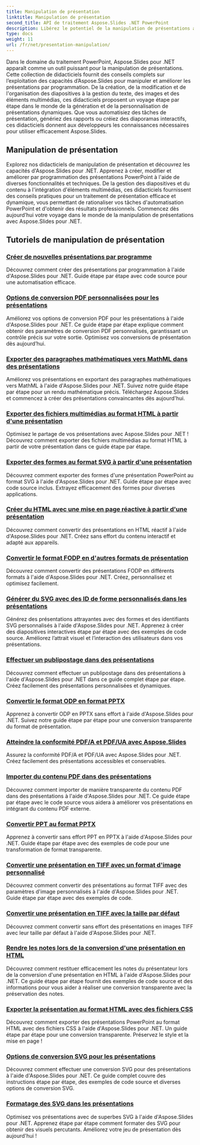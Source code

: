 ```yaml
---
title: Manipulation de présentation
linktitle: Manipulation de présentation
second_title: API de traitement Aspose.Slides .NET PowerPoint
description: Libérez le potentiel de la manipulation de présentations avec les didacticiels Aspose.Slides pour .NET. Découvrez comment créer, personnaliser et améliorer dynamiquement des présentations PowerPoint par programmation. Élevez vos compétences en traitement PowerPoint dès aujourd’hui !
type: docs
weight: 11
url: /fr/net/presentation-manipulation/
---
```

Dans le domaine du traitement PowerPoint, Aspose.Slides pour .NET apparaît comme un outil puissant pour la manipulation de présentations. Cette collection de didacticiels fournit des conseils complets sur l’exploitation des capacités d’Aspose.Slides pour manipuler et améliorer les présentations par programmation. De la création, de la modification et de l'organisation des diapositives à la gestion du texte, des images et des éléments multimédias, ces didacticiels proposent un voyage étape par étape dans le monde de la génération et de la personnalisation de présentations dynamiques. Que vous automatisiez des tâches de présentation, génériez des rapports ou créiez des diaporamas interactifs, ces didacticiels donnent aux développeurs les connaissances nécessaires pour utiliser efficacement Aspose.Slides.

## Manipulation de présentation
Explorez nos didacticiels de manipulation de présentation et découvrez les capacités d'Aspose.Slides pour .NET. Apprenez à créer, modifier et améliorer par programmation des présentations PowerPoint à l'aide de diverses fonctionnalités et techniques. De la gestion des diapositives et du contenu à l'intégration d'éléments multimédias, ces didacticiels fournissent des conseils pratiques pour un traitement de présentation efficace et dynamique, vous permettant de rationaliser vos tâches d'automatisation PowerPoint et d'obtenir des résultats professionnels. Commencez dès aujourd’hui votre voyage dans le monde de la manipulation de présentations avec Aspose.Slides pour .NET.

## Tutoriels de manipulation de présentation
### [Créer de nouvelles présentations par programme](./create-new-presentations-programmatically/)
Découvrez comment créer des présentations par programmation à l'aide d'Aspose.Slides pour .NET. Guide étape par étape avec code source pour une automatisation efficace.
### [Options de conversion PDF personnalisées pour les présentations](./custom-pdf-conversion-options-for-presentations/)
Améliorez vos options de conversion PDF pour les présentations à l'aide d'Aspose.Slides pour .NET. Ce guide étape par étape explique comment obtenir des paramètres de conversion PDF personnalisés, garantissant un contrôle précis sur votre sortie. Optimisez vos conversions de présentation dès aujourd’hui.
### [Exporter des paragraphes mathématiques vers MathML dans des présentations](./export-math-paragraphs-to-mathml-in-presentations/)
Améliorez vos présentations en exportant des paragraphes mathématiques vers MathML à l'aide d'Aspose.Slides pour .NET. Suivez notre guide étape par étape pour un rendu mathématique précis. Téléchargez Aspose.Slides et commencez à créer des présentations convaincantes dès aujourd'hui.
### [Exporter des fichiers multimédias au format HTML à partir d'une présentation](./export-media-files-to-html-from-presentation/)
Optimisez le partage de vos présentations avec Aspose.Slides pour .NET ! Découvrez comment exporter des fichiers multimédias au format HTML à partir de votre présentation dans ce guide étape par étape. 
### [Exporter des formes au format SVG à partir d'une présentation](./export-shapes-to-svg-format-from-presentation/)
Découvrez comment exporter des formes d'une présentation PowerPoint au format SVG à l'aide d'Aspose.Slides pour .NET. Guide étape par étape avec code source inclus. Extrayez efficacement des formes pour diverses applications.
### [Créer du HTML avec une mise en page réactive à partir d'une présentation](./create-html-with-responsive-layout-from-presentation/)
Découvrez comment convertir des présentations en HTML réactif à l'aide d'Aspose.Slides pour .NET. Créez sans effort du contenu interactif et adapté aux appareils.
### [Convertir le format FODP en d'autres formats de présentation](./convert-fodp-format-to-other-presentation-formats/)
Découvrez comment convertir des présentations FODP en différents formats à l'aide d'Aspose.Slides pour .NET. Créez, personnalisez et optimisez facilement.
### [Générer du SVG avec des ID de forme personnalisés dans les présentations](./generate-svg-with-custom-shape-ids-in-presentations/)
Générez des présentations attrayantes avec des formes et des identifiants SVG personnalisés à l'aide d'Aspose.Slides pour .NET. Apprenez à créer des diapositives interactives étape par étape avec des exemples de code source. Améliorez l’attrait visuel et l’interaction des utilisateurs dans vos présentations.
### [Effectuer un publipostage dans des présentations](./perform-mail-merge-in-presentations/)
Découvrez comment effectuer un publipostage dans des présentations à l'aide d'Aspose.Slides pour .NET dans ce guide complet étape par étape. Créez facilement des présentations personnalisées et dynamiques.
### [Convertir le format ODP en format PPTX](./convert-odp-format-to-pptx-format/)
Apprenez à convertir ODP en PPTX sans effort à l'aide d'Aspose.Slides pour .NET. Suivez notre guide étape par étape pour une conversion transparente du format de présentation.
### [Atteindre la conformité PDF/A et PDF/UA avec Aspose.Slides](./achieving-pdf-a-and-pdf-ua-conformance-with-aspose-slides/)
Assurez la conformité PDF/A et PDF/UA avec Aspose.Slides pour .NET. Créez facilement des présentations accessibles et conservables.
### [Importer du contenu PDF dans des présentations](./import-pdf-content-into-presentations/)
Découvrez comment importer de manière transparente du contenu PDF dans des présentations à l'aide d'Aspose.Slides pour .NET. Ce guide étape par étape avec le code source vous aidera à améliorer vos présentations en intégrant du contenu PDF externe.
### [Convertir PPT au format PPTX](./convert-ppt-to-pptx-format/)
Apprenez à convertir sans effort PPT en PPTX à l'aide d'Aspose.Slides pour .NET. Guide étape par étape avec des exemples de code pour une transformation de format transparente.
### [Convertir une présentation en TIFF avec un format d'image personnalisé](./convert-presentation-to-tiff-with-custom-image-format/)
Découvrez comment convertir des présentations au format TIFF avec des paramètres d'image personnalisés à l'aide d'Aspose.Slides pour .NET. Guide étape par étape avec des exemples de code.
### [Convertir une présentation en TIFF avec la taille par défaut](./convert-presentation-to-tiff-with-default-size/)
Découvrez comment convertir sans effort des présentations en images TIFF avec leur taille par défaut à l'aide d'Aspose.Slides pour .NET.
### [Rendre les notes lors de la conversion d'une présentation en HTML](./render-notes-while-converting-presentation-to-html/)
Découvrez comment restituer efficacement les notes du présentateur lors de la conversion d'une présentation en HTML à l'aide d'Aspose.Slides pour .NET. Ce guide étape par étape fournit des exemples de code source et des informations pour vous aider à réaliser une conversion transparente avec la préservation des notes. 
### [Exporter la présentation au format HTML avec des fichiers CSS](./export-presentation-to-html-with-css-files/)
Découvrez comment exporter des présentations PowerPoint au format HTML avec des fichiers CSS à l'aide d'Aspose.Slides pour .NET. Un guide étape par étape pour une conversion transparente. Préservez le style et la mise en page ! 
### [Options de conversion SVG pour les présentations](./svg-conversion-options-for-presentations/)
Découvrez comment effectuer une conversion SVG pour des présentations à l'aide d'Aspose.Slides pour .NET. Ce guide complet couvre des instructions étape par étape, des exemples de code source et diverses options de conversion SVG.
### [Formatage des SVG dans les présentations](./formatting-svgs-in-presentations/)
Optimisez vos présentations avec de superbes SVG à l'aide d'Aspose.Slides pour .NET. Apprenez étape par étape comment formater des SVG pour obtenir des visuels percutants. Améliorez votre jeu de présentation dès aujourd'hui ! 